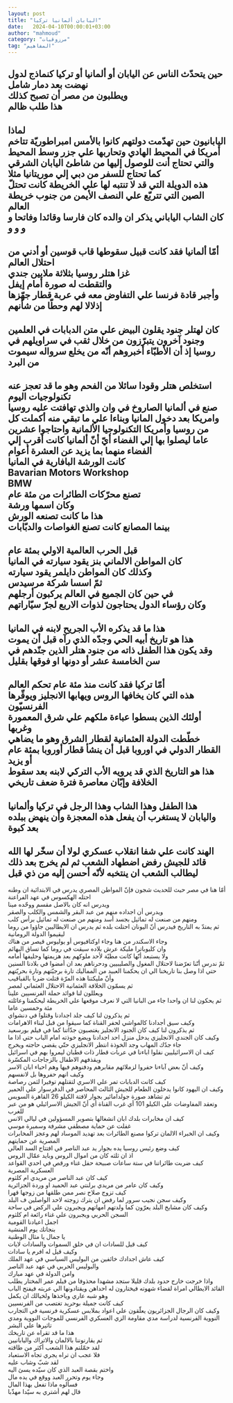 ```yaml
---
layout: post
title: "اليابان ألمانيا تركيا"
date:   2024-04-10T00:00:01+03:00
author: "mahmoud"
category: "مرزوقيات"
tag: "المفاهيم"
---
```



حين يتحدّث الناس عن اليابان أو ألمانيا أو تركيا كنماذج
لدول نهضت بعد دمار شامل  
ويطلبون من مصر أن تصبح كذلك  
هذا طلب ظالم  
-  
لماذا  
اليابانيون حين تهدّمت دولتهم كانوا بالأمس امبراطوريّة
تتاخم أمريكا في المحيط الهادي وتحاربها علي جزر وسط المحيط والتي تحتاج
أنت للوصول إليها من شاطئ اليابان الشرقي كما تحتاج للسفر من دبي إلي
موريتانيا مثلا  
هذه الدويلة التي قد لا تنتبه لها علي الخريطة كانت تحتلّ
الصين التي تتربّع علي النصف الأيمن من جنوب خريطة العالم  
كان الشاب الياباني يذكر ان والده كان فارسا وقائدا وفاتحا
و و و و  
-  
أمّا ألمانيا فقد كانت قبيل سقوطها قاب قوسين أو أدني من
احتلال العالم  
غزا هتلر روسيا بثلاثة ملايين جندي  
والتقطت له صورة أمام إيفل  
وأجبر قادة فرنسا علي التفاوض معه في عربة قطار جهّزها
إذلالا لهم وحطّا من شأنهم  
-  
كان لهتلر جنود يقلون البيض علي متن الدبابات في
العلمين  
وجنود آخرون يتبرّزون من خلال ثقب في سراويلهم في روسيا إذ
أن الأطبّاء أخبروهم أنّه من يخلع سرواله سيموت من البرد  
-  
استخلص هتلر وقودا سائلا من الفحم وهو ما قد تعجز عنه
تكنولوجيات اليوم  
صنع في ألمانيا الصاروخ في وان والذي تهافتت عليه روسيا
وامريكا بعد دخول المانيا وبناءا علي ما تبقي منه أكملت كل من روسيا
وأمريكا التكنولوجيا الألمانية واحتاجوا عشرين عاما ليصلوا بها إلي الفضاء
أيّ أنّ ألمانيا كانت أقرب إلي الفضاء منهما بما يزيد عن العشرة
أعوام  
كانت الورشة البافارية في المانيا  
Bavarian Motors Workshop  
BMW  
تصنع محرّكات الطائرات من مئة عام  
وكان اسمها ورشة  
هذا ما كانت تصنعه الورش  
بينما المصانع كانت تصنع الغواصات والدبّابات  
-  
قبل الحرب العالمية الاولي بمئة عام  
كان المواطن الالماني بنز يقود سيارته في المانيا  
وكذلك كان المواطن دايلمر يقود سيارته  
ثمّ اسسا شركة مرسيدس  
في حين كان الجميع في العالم يركبون أرجلهم  
وكان رؤساء الدول يحتاجون لذوات الاربع لجرّ
سيّاراتهم  
-  
هذا ما قد يذكره الأب الجريح لابنه في المانيا  
هذا هو تاريخ أبيه الحي وجدّه الذي رآه قبل أن
يموت  
وقد يكون هذا الطفل ذاته من جنود هتلر الذين جنّدهم في سن
الخامسة عشر أو دونها او فوقها بقليل  
-  
أمّا تركيا فقد كانت منذ مئة عام تحكم العالم  
هذه التي كان يخافها الروس ويهابها الانجليز ويوقّرها
الفرنسيّون  
أولئك الذين بسطوا عباءة ملكهم علي شرق المعمورة
وغربها  
خطّطت الدولة العثمانية لقطار الشرق وهو ما يضاهي القطار
الدولي في اوروبا قبل أن ينشأ قطار أوروبا بمئة عام أو يزيد  
هذا هو التاريخ الذي قد يرويه الأب التركي لابنه بعد سقوط
الخلافة وإبّان معاصرة فترة ضعف تاريخي  
-  
هذا الطفل وهذا الشاب وهذا الرجل في تركيا وألمانيا
واليابان لا يستغرب أن يفعل هذه المعجزة وأن ينهض ببلده بعد كبوة  
-  
الهند كانت علي شفا انقلاب عسكري لولا أن سخّر لها الله
قائد للجيش رفض اضطهاد الشعب ثم لم يخرج بعد ذلك ليطالب الشعب ان ينتخبه
لأنّه أحسن إليه من ذي قبل  
-  
أمّا هنا في مصر حيث للحديث شجون فإنّ المواطن المصري يدرس
في الابتدائية ان وطنه احتله الهكسوس في عهد الفراعنة  
ويدرس انه كان بالاصل مقسم ووحّده مينا  
ويدرس أن اجداده منهم من عبد البقر والشمس والكلب
والصقر  
ومنهم من صنعت له تماثيل بجسد أسد ومنهم من صنعت له تماثيل
برأس كلب  
ثم يمتدّ به التاريخ فيدرس أنّ اليونان احتلت بلده ثم يدرس
ان الايطاليين جاؤوا من روما ليقيموا الدولة الرومانية  
وجاء الاسكندر من هنا وجاء اوكتافيوس أو يوليوس قيصر من
هناك  
وان كليوباترا مليكة عرش بلاده سيقت في روما كما تساق
البهائم  
ولا يستبعد أنّها كانت مطيّة لأحد ملوكهم بعد هزيمتها
وحليفها أمامه  
ثمّ ندرس أنّنا تعرّضنا لاحتلال المغول والصليبيين ودحرناهم
بعد ان أمضوا في بلادنا السنين  
حتي اذا وصل بنا تاريخنا الي ان يحكمنا العبيد من المماليك
تارة برجيّتهم وتارة بحريّتهم  
وأنّ مليكتنا هذه المرّة قتلت ضربا بالقباقيب  
ثم يسمّون الخلافة العثمانية الاحتلال العثماني
لمصر  
ويعللون لنا فوائد حملة الفرنسيين علينا  
ثم يحكون لنا ان واحدا جاء من البانيا التي لا نعرف موقعها
علي الخريطة ليحكمنا وعائلته مئة وخمسين عاما  
ثم يذكرون لنا كيف جلد اجدادنا وقتلوا في دنشواي  
وكيف سيق أجدادنا كالمواشي لحفر القناة كما سيقوا من قبل
لبناء الاهرامات  
ثم يذكرون لنا كيف كان الجنود الانجليز يغتصبون جدّاتنا كما
في فيلم بورسعيد  
وكيف كان الجندي الانجليزي يدخل منزل احد اجدادنا ويضع
خوذته امام الباب حتي اذا ما جاء جدّك المهاب وجد الخوذة انتظر الانجليزي
حتّي يقضي حاجته ويخرج  
كيف ان الاسرائيليين نقلوا اباءنا في عربات قطار ذات قطبان
ليمروا بهم في اسرائيل ويقذفهم الاطفال بالزجاجات المكسّرة  
وكيف أنّ بعض آباءنا حفروا لزملائهم مقابرهم ودفنوهم فيها
وهم احياء ابان الاسر  
وكيف انهم حفروها بل لانفسهم  
كيف كانت الدبابات تمر علي الاسري لتقتلهم توفيرا لثمن
رصاصة  
وكيف ان اليهود كانوا يدخلون الطعام للجيش الثالث المحاصر
في الدفرسوار علي الحمير  
ثم تشاهد صورة جولدامائير بجوار لافتة الكيلو 26 القاهرة
السويس  
وتعقد المفاوضات علي الكيلو 101 أي غرب القناة أي أنّ الجيش
الاسرائيلي هو من عبر للغرب  
كيف ان مخابرات بلدك ابان انشغالها بتصوير المسؤولين في
ليالي الانس  
غفلت عن حماية مصطفي مشرفة وسميرة موسي  
وكيف ان الخبراء الالمان تركوا مصنع الطائرات بعد تهديد
الموساد لهم وعجز المخابرات المصرية عن حمايتهم  
كيف وضع رئيس روسيا يده بجوار يد عبد الناصر في افتتاح
السد العالي  
اذ ان ثلثه كان من اموال الروس وبايد عمّال الروس  
كيف ضربت طائراتنا في ستة ساعات صبيحة حفل غناء ورقص في
احدي القواعد العسكرية المصرية  
كيف كان عبد الناصر من مريدي ام كلثوم  
وكيف كان عامر من مريدي برلنتي عبد الحميد او وردة
الجزائرية  
كيف تزوج صلاح نصر ممن طلقها من زوجها قهرا  
وكيف سجن نجيب سرور لما رفض ان يترك زوجته لاحد الواصلين ف
البلد  
وكيف كان مشايخ البلد يعرّون كما ولدتهم امهاتهم ويجبرون
علي الركض في ساحة السجن الحربي ويجبرون علي غناء رائعة ام كلثوم  
اجمل اعيادنا القومية  
بنجاتك يوم المنشية  
يا جمال يا مثال الوطنية  
كيف قيل للسادات ان في خلق السموات والسادات
لايات  
وكيف قيل له افرم يا سادات  
كيف عاش اجدادك خائفين من البوليس السياسي في عهد
الملك  
والبوليس الحربي في عهد عبد الناصر  
وامن الدولة في عهد مبارك  
واذا خرجت خارج حدود بلدك قليلا ستجد مشهدا محذوفا من فيلم
عمر المختار يطلب القائد الايطالي امراة لقضاء شهوته فيختارون له احداهن
ويقتادونها الي عربته فيفتح الباب وهو شبه عاري وياخذها ولخيالك ان
يكمل  
كيف كانت جميلة بوحريد تغتصب من الفرنسيين  
وكيف كان الرجال الجزائريون يعلّقون علي اعواد بملابس
عسكرية فرنسية في التجارب النووية الفرنسية لدراسة مدي مقاومة الزي العسكري
الفرنسي للموجات النووية ومدي تاثيرها علي البشر  
هذا ما قد تقراه عن تاريخك  
ثم يقارنوننا بالالمان والاتراك واليابانيين  
لقد حمّلتم هذا الشعب أكثر من طاقته  
فلا عجب ان تراه يجري تجاه الاستعباد  
لقد شبّ وشاب عليه  
واختم بقصة العبد الذي كان سيّده يسئ اليه  
وجاء يوم وتحرر العبد ووقع في يده مال  
فسألوه ماذا تفعل بهذا المال  
قال لهم أشتري به سيّدا مهذّبا
